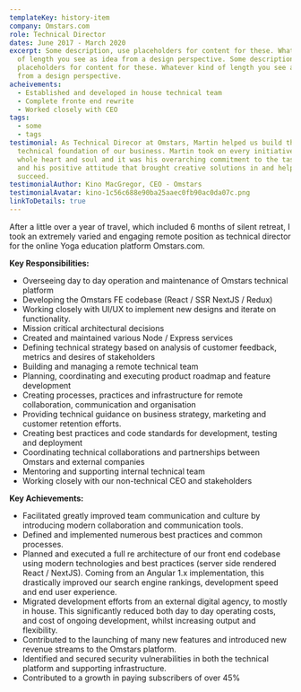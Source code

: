 ```yaml
---
templateKey: history-item
company: Omstars.com
role: Technical Director
dates: June 2017 - March 2020
excerpt: Some description, use placeholders for content for these. Whatever kind
  of length you see as idea from a design perspective. Some description, use
  placeholders for content for these. Whatever kind of length you see as idea
  from a design perspective.
acheivements:
  - Established and developed in house technical team
  - Complete fronte end rewrite
  - Worked closely with CEO
tags:
  - some
  - tags
testimonial: As Technical Direcor at Omstars, Martin helped us build the entire
  technical foundation of our business. Martin took on every initiative with his
  whole heart and soul and it was his overarching commitment to the task at hand
  and his positive attitude that brought creative solutions in and helped us
  succeed.
testimonialAuthor: Kino MacGregor, CEO - Omstars
testimonialAvatar: kino-1c56c688e90ba25aaec0fb90ac0da07c.png
linkToDetails: true
---
```



After a little over a year of travel, which included 6 months of silent retreat, I took an extremely varied and engaging remote position as technical director for the online Yoga education platform Omstars.com.

**Key Responsibilities:**

* Overseeing day to day operation and maintenance of Omstars technical platform
* Developing the Omstars FE codebase (React / SSR NextJS / Redux) 
* Working closely with UI/UX to implement new designs and iterate on functionality. 
* Mission critical architectural decisions
* Created and maintained various Node / Express services
* Defining technical strategy based on analysis of customer feedback, metrics and desires of stakeholders
* Building and managing a remote technical team
* Planning, coordinating and executing product roadmap and feature development 
* Creating processes, practices and infrastructure for remote collaboration, communication and organisation
* Providing technical guidance on business strategy, marketing and customer retention efforts.
* Creating best practices and code standards for development, testing and deployment
* Coordinating technical collaborations and partnerships between Omstars and external companies
* Mentoring and supporting internal technical team
* Working closely with our non-technical CEO and stakeholders

**Key Achievements:**

* Facilitated greatly improved team communication and culture by introducing modern collaboration and communication tools.
* Defined and implemented numerous best practices and common processes. 
* Planned and executed a full re architecture of our front end codebase using modern technologies and best practices (server side rendered React / NextJS). Coming from an Angular 1.x implementation, this drastically improved our search engine rankings, development speed and end user experience. 
* Migrated development efforts from an external digital agency, to mostly in house. This significantly reduced both day to day operating costs, and cost of ongoing development, whilst increasing output and flexibility.
* Contributed to the launching of many new features and introduced new revenue streams to the Omstars platform.
* Identified and secured security vulnerabilities in both the technical platform and supporting infrastructure.
* Contributed to a growth in paying subscribers of over 45%